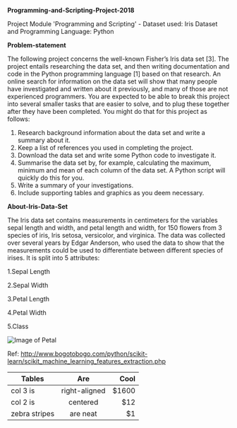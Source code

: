 **Programming-and-Scripting-Project-2018**

Project Module 'Programming and Scripting' - Dataset used: Iris Dataset and Programming Language: Python

**Problem-statement**

The following project concerns the well-known Fisher’s Iris data set [3]. The project
entails  researching the data set, and then writing documentation and code in the
Python programming language [1] based on that research.
An online search for information on the data set will  show that many people
have investigated and written about it previously, and many of those are not experienced
programmers. You are expected to be able to break this project into several smaller tasks
that are easier to solve, and to plug these together after they have been completed. You
might do that for this project as follows:

1. Research background information about the data set and write a summary about
it.
2. Keep a list of references you used in completing the project.
3. Download the data set and write some Python code to investigate it.
4. Summarise the data set by, for example, calculating the maximum, minimum and
mean of each column of the data set. A Python script will quickly do this for you.
5. Write a summary of your investigations.
6. Include supporting tables and graphics as you deem necessary.

**About-Iris-Data-Set**

The Iris data set contains measurements in centimeters for the variables sepal length and width, and petal length and width, for 150 flowers from 3 species of iris, Iris setosa, versicolor, and virginica. The data was collected over several years by Edgar Anderson, who used the data to show that the measurements could be used to differentiate between different species of irises. It is split into 5 attributes:

1.Sepal Length

2.Sepal Width

3.Petal Length

4.Petal Width

5.Class

   ![Image of Petal](http://www.bogotobogo.com/python/scikit-learn/images/features/iris-data-set.png)

Ref: http://www.bogotobogo.com/python/scikit-learn/scikit_machine_learning_features_extraction.php


| Tables        | Are           | Cool  |
| ------------- |:-------------:| -----:|
| col 3 is      | right-aligned | $1600 |
| col 2 is      | centered      |   $12 |
| zebra stripes | are neat      |    $1 |

